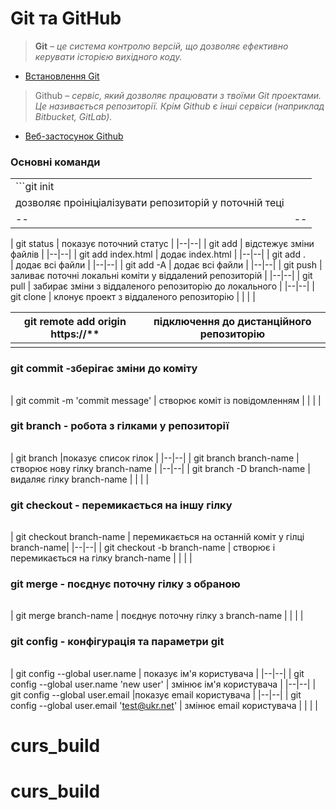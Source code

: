 # Git та GitHub

>**Git** – *це система контролю версій, що дозволяє
>ефективно керувати історією вихідного коду.*
- [Встановлення Git](https://git-scm.com/downloads)

> Github – *сервіс, який дозволяє працювати з твоїми Git проектами.
> Це називається репозиторії.
> Крім Github є інші сервіси (наприклад Bitbucket, GitLab).*

- [Веб-застосунок Github](https://github.com/)


### Основні команди

|  |  |
|--|--|
| ```git init
| дозволяє проініціалізувати репозиторій у поточній теці |
|--|--|
|
git status
  | показує поточний статус |
|--|--|
|
git add
  | відстежує зміни файлів |
|--|--|
|
git add index.html
 | додає index.html |
|--|--|
|
git add .  
| додає всі файли |
|--|--|
|
git add -A
| додає всі файли |
|--|--|
|
git push
| заливає поточні локальні коміти у віддалений репозиторій |
|--|--|
|
git pull
| забирає зміни з віддаленого репозиторію до локального |
|--|--|
|
git clone
| клонує проект з віддаленого репозиторію |
|  |  |

| git remote add origin https://** | підключення до дистанційного репозиторію |
|--|--|
|  |  |

### git commit -зберігає зміни до коміту

|  |  |
|--|--|
|
git commit -m 'commit message'
 | створює коміт із повідомленням |
|  |  |

### git branch - робота з гілками у репозиторії
|  |  |
|--|--|
|
git branch
 |показує список гілок |
|--|--|
|
git branch branch-name
 |створює нову гілку branch-name  |
|--|--|
|
git branch -D branch-name
 | видаляє гілку branch-name |
|  |  |
### git checkout - перемикається на іншу гілку
|  |  |
|--|--|
|
git checkout branch-name
 | перемикається на останній коміт у гілці branch-name|
|--|--|
|
git checkout -b branch-name
 | створює і перемикається на гілку branch-name |
|  |  |

### git merge - поєднує поточну гілку з обраною
|  |  |
|--|--|
|
git merge branch-name
 | поєднує поточну гілку з branch-name |
|  |  |

### git config - конфігурація та параметри git
|  |  |
|--|--|
|
git config --global user.name
 | показує ім'я користувача |
|--|--|
|
git config --global user.name 'new user'
 | змінює ім'я користувача |
|--|--|
|
git config --global user.email
|показує email користувача  |
|--|--|
|
git config --global user.email
'test@ukr.net' | змінює email користувача |
|  |  |
# curs_build
# curs_build
